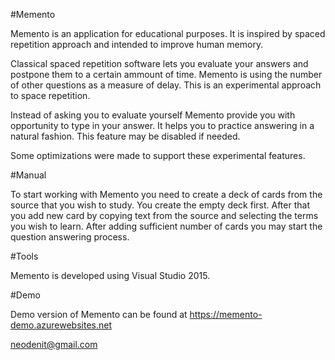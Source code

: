 #Memento

Memento is an application for educational purposes. It is inspired by spaced repetition approach and intended to improve human memory.

Classical spaced repetition software lets you evaluate your answers and postpone them to a certain ammount of time. Memento is using the number of other questions as a measure of delay. This is an experimental approach to space repetition.

Instead of asking you to evaluate yourself Memento provide you with opportunity to type in your answer. It helps you to practice answering in a natural fashion. This feature may be disabled if needed.

Some optimizations were made to support these experimental features.

#Manual

To start working with Memento you need to create a deck of cards from the source that you wish to study.
You create the empty deck first.
After that you add new card by copying text from the source and selecting the terms you wish to learn.
After adding sufficient number of cards you may start the question answering process.

#Tools

Memento is developed using Visual Studio 2015.

#Demo

Demo version of Memento can be found at https://memento-demo.azurewebsites.net

neodenit@gmail.com
